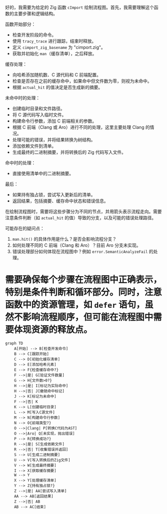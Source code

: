 好的，我需要为给定的 Zig 函数 `cImport` 绘制流程图。首先，我需要理解这个函数的主要步骤和逻辑结构。

函数开始部分：
- 检查开发阶段的命令。
- 使用 `tracy_trace` 进行跟踪，结束时释放。
- 定义 `cimport_zig_basename` 为 "cimport.zig"。
- 获取并初始化 `man`（缓存清单），之后释放。

缓存处理：
- 向哈希添加随机数、C 源代码和 C 前端配置。
- 检查是否存在之前的缓存命中，如果命中但文件数为零，则视为未命中。
- 根据 `actual_hit` 的值决定是否生成新的摘要。

未命中时的处理：
- 创建临时目录和文件路径。
- 将 C 源代码写入临时文件。
- 构建命令行参数，添加 C 前端相关的参数。
- 根据 C 前端（Clang 或 Aro）进行不同的处理，这里主要处理 Clang 的情况。
- 处理可能的错误，并将结果转换为树结构。
- 添加依赖文件到清单。
- 生成最终的二进制摘要，并将转换后的 Zig 代码写入文件。

命中时的处理：
- 直接使用清单中的二进制摘要。

最后：
- 如果持有独占锁，尝试写入更新后的清单。
- 返回结果，包括摘要、缓存命中状态和错误信息。

在绘制流程图时，需要将这些步骤分为不同的节点，并用箭头表示流程走向。需要注意条件判断（如 `actual_hit` 的值）导致的分支，以及可能的错误处理路径。

可能存在的疑问点：
1. `man.hit()` 的具体作用是什么？是否会影响流程分支？
2. 如何处理不同的 C 前端（Clang 和 Aro）？目前 Aro 分支未实现。
3. 错误处理部分如何体现在流程图中？例如 `error.SemanticAnalyzeFail` 的处理。

需要确保每个步骤在流程图中正确表示，特别是条件判断和循环部分。同时，注意函数中的资源管理，如 `defer` 语句，虽然不影响流程顺序，但可能在流程图中需要体现资源的释放点。
================================================
```mermaid
graph TD
    A[开始] --> B[检查开发命令]
    B --> C[跟踪开始]
    C --> D[初始化缓存清单]
    D --> E[添加哈希元素]
    E --> F{检查缓存命中?}
    F -->|是| G[验证文件数量]
    G --> H{文件数>0?}
    H -->|是| I[标记为实际命中]
    H -->|否| J[撤销命中标记]
    J --> K[标记为未命中]
    F -->|否| K
    K --> L[创建临时目录]
    L --> M[写入C源文件]
    M --> N[构建命令行参数]
    N --> O{前端类型?}
    O -->|Clang| P[转换C代码为AST]
    O -->|Aro| Q[未实现，抛出错误]
    P --> R{转换成功?}
    R -->|是| S[生成依赖文件]
    R -->|否| T[收集错误并返回]
    S --> U[生成二进制摘要]
    U --> V[写入转换后的Zig文件]
    V --> W[生成最终摘要]
    I --> X[获取缓存摘要]
    W --> Y
    X --> Y[处理缓存清单]
    Y --> Z{持有独占锁?}
    Z -->|是| AA[尝试写入清单]
    AA --> AB[返回结果]
    Z -->|否| AB
    AB --> AC[结束]
```